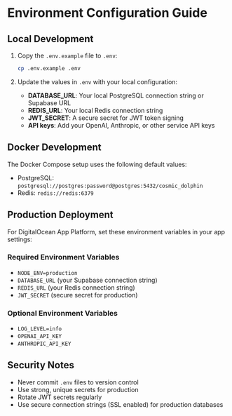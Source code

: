 # Environment Configuration Guide

## Local Development

1. Copy the `.env.example` file to `.env`:
   ```bash
   cp .env.example .env
   ```

2. Update the values in `.env` with your local configuration:
   - **DATABASE_URL**: Your local PostgreSQL connection string or Supabase URL
   - **REDIS_URL**: Your local Redis connection string
   - **JWT_SECRET**: A secure secret for JWT token signing
   - **API keys**: Add your OpenAI, Anthropic, or other service API keys

## Docker Development

The Docker Compose setup uses the following default values:
- PostgreSQL: `postgresql://postgres:password@postgres:5432/cosmic_dolphin`
- Redis: `redis://redis:6379`

## Production Deployment

For DigitalOcean App Platform, set these environment variables in your app settings:

### Required Environment Variables
- `NODE_ENV=production`
- `DATABASE_URL` (your Supabase connection string)
- `REDIS_URL` (your Redis connection string)
- `JWT_SECRET` (secure secret for production)

### Optional Environment Variables
- `LOG_LEVEL=info`
- `OPENAI_API_KEY`
- `ANTHROPIC_API_KEY`

## Security Notes

- Never commit `.env` files to version control
- Use strong, unique secrets for production
- Rotate JWT secrets regularly
- Use secure connection strings (SSL enabled) for production databases